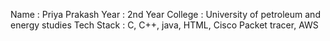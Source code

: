 Name : Priya Prakash Year : 2nd Year College : University of petroleum and energy studies Tech Stack : C, C++, java, HTML, Cisco Packet tracer, AWS

